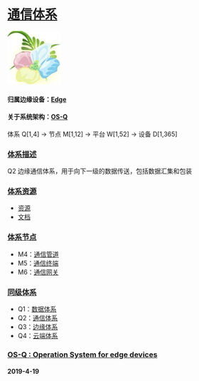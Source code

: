 ﻿# [通信体系](https://github.com/OS-Q/Q2)
[![sites](OS-Q/OS-Q.png)](http://www.OS-Q.com)
#### 归属边缘设备：[Edge](https://github.com/OS-Q/Edge-Q)
#### 关于系统架构：[OS-Q](https://github.com/OS-Q/OS-Q)
体系 Q[1,4] -> 节点 M[1,12] -> 平台 W[1,52] -> 设备 D[1,365]
### [体系描述](https://github.com/OS-Q/Q2/wiki) 

Q2 边缘通信体系，用于向下一级的数据传送，包括数据汇集和包装

### [体系资源](https://github.com/OS-Q/Q1) 

- [资源](src/)
- [文档](docs/)

### [体系节点](https://github.com/OS-Q/Q1) 

- M4：[通信管道](https://github.com/OS-Q/M4)
- M5：[通信终端](https://github.com/OS-Q/M5)
- M6：[通信网关](https://github.com/OS-Q/M6)

### [同级体系](https://github.com/OS-Q/Edge-Q)

- Q1：[数据体系](https://github.com/OS-Q/Q1) 
- Q2：[通信体系](https://github.com/OS-Q/Q2)
- Q3：[边缘体系](https://github.com/OS-Q/Q3)
- Q4：[云端体系](https://github.com/OS-Q/Q4)

### [OS-Q : Operation System for edge devices](http://www.OS-Q.com/Edge/Q1)
####  2019-4-19  
